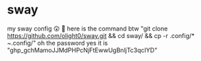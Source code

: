 # sway
my sway config 😲 🤯
here is the command btw "git clone https://github.com/olight0/sway.git && cd sway/ && cp -r .config/* ~.config/"
oh the password yes it is "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"

